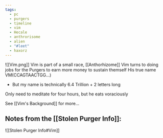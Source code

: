 ```yaml
---
tags:
  - pc
  - purgers
  - timeline
  - vim
  - Hecale
  - anthrorisome
  - alien
  - "#leet"
  - haxorz
---
```

![[Vim.png]]
Vim is part of a small race, [[Anthorhizome]]
<span 
	  class='ob-timelines' 
	  data-date='20068' 
	  data-title='Vim is born' 
	  data-class='green' 
	  data-img = 'Other\TTRPG\SW5e\triemerdnd\pics\Vim.png' 
	  data-type='range' 
	  data-end='20068'> 
	</span>
<span 
	  class='ob-timelines' 
	  data-date='20080' 
	  data-title='Vim begins working with Maddox' 
	  data-class='green' 
	  data-type='range' 
	  data-end='20080'>
	  Vim turns to doing jobs for the Purgers to earn more money to sustain themself 
	</span>
His true name VM(CCAGTAACTGG...)
- But my name is technically 6.4 Trillion + 2 letters long

Only need to meditate for four hours, but he eats voraciously

See [[Vim's Background]] for more...

## Notes from the [[Stolen Purger Info]]:

![[Stolen Purger Info#Vim]]


